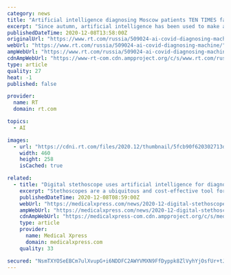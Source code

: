```yaml
---
category: news
title: "Artificial intelligence diagnosing Moscow patients TEN TIMES faster than normal, dramatically helping busy doctors during pandemic"
excerpt: "Since autumn, artificial intelligence has been used to make around 430,000 preliminary diagnoses in Moscow's medical facilities, with newly developed algorithms helping identify the majority of citizens' medical problems."
publishedDateTime: 2020-12-08T13:58:00Z
originalUrl: "https://www.rt.com/russia/509024-ai-covid-diagnosing-machine/"
webUrl: "https://www.rt.com/russia/509024-ai-covid-diagnosing-machine/"
ampWebUrl: "https://www.rt.com/russia/509024-ai-covid-diagnosing-machine/amp/"
cdnAmpWebUrl: "https://www-rt-com.cdn.ampproject.org/c/s/www.rt.com/russia/509024-ai-covid-diagnosing-machine/amp/"
type: article
quality: 27
heat: -1
published: false

provider:
  name: RT
  domain: rt.com

topics:
  - AI

images:
  - url: "https://cdni.rt.com/files/2020.12/thumbnail/5fcb90f620302713d91ab7e5.jpg"
    width: 460
    height: 258
    isCached: true

related:
  - title: "Digital stethoscope uses artificial intelligence for diagnosing lung abnormalities"
    excerpt: "Stethoscopes are a ubiquitous and cost-effective tool for medical diagnosis, but they open the door to subjectivity and can experience high levels of environmental noise. This makes it difficult to properly diagnose lung abnormalities,"
    publishedDateTime: 2020-12-08T08:59:00Z
    webUrl: "https://medicalxpress.com/news/2020-12-digital-stethoscope-artificial-intelligence-lung.html"
    ampWebUrl: "https://medicalxpress.com/news/2020-12-digital-stethoscope-artificial-intelligence-lung.amp"
    cdnAmpWebUrl: "https://medicalxpress-com.cdn.ampproject.org/c/s/medicalxpress.com/news/2020-12-digital-stethoscope-artificial-intelligence-lung.amp"
    type: article
    provider:
      name: Medical Xpress
      domain: medicalxpress.com
    quality: 33

secured: "NsmTXYOSeEBCm7ulXvupG+i6NDDFC2AWYVMXN9FfDyppk8ZlVyhYjOsfUr+tJamFcLtkQQWU+ax1FAxdtokZQFze+WgybPN3TTPMgh7q2SHrGpB+hK/4NHWeRNmMC5PXdzxnthxB2IXgFc7VcspXEvJ+Ec43MsI41YbNjCIxzlXueREQdylWTWqClvTkb6TSozwZG6Bct26zbkzrIDdJyExOIRncKwDFswFRCbiYR0MeC3oZyQLeBx5RPvGf7OM/ox/WBCZ9PJopUWRgLYGjObPmPUwzzKhwlEIiNRS8ZmTFhyifBI6D1/tDTKLpITJQcpEshv4mlSx+1qBcyohhhYVsoO1kvtnmPrjinRDZM7k=;ANSffPauD47Ha4vpIi5jXA=="
---
```


